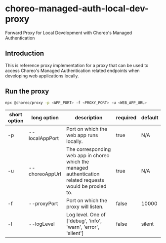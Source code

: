 # choreo-managed-auth-local-dev-proxy
Forward Proxy for Local Development with Choreo's Managed Authentication

## Introduction

This is reference proxy implementation for a proxy that can be used to access Choreo's Managed Authentication related endpoints when developing web applications locally.

## Run the proxy

```bash
npx @choreo/proxy -p <APP_PORT> -f <PROXY_PORT> -u <WEB_APP_URL>
```

| short option | long option    | description                                                                                                | required | default |
|--------------|----------------|------------------------------------------------------------------------------------------------------------|----------|---------|
| -p           | --localAppPort | Port on which the web app runs locally.                                                                    | true     | N/A     |
| -u           | --choreoAppUrl | The corresponding web app in choreo which the managed authentication related requests would be proxied to. | true     | N/A     |
| -f           | --proxyPort    | Port on which the proxy will listen.                                                                       | false    | 10000   |
| -l           | --logLevel     | Log level. One of ['debug', 'info', 'warn', 'error', 'silent']                                             | false    | silent  |
